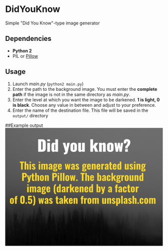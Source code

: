 # DidYouKnow
Simple "Did You Know"-type image generator

## Dependencies
- **Python 2**
- PIL or [Pillow](https://pillow.readthedocs.org/en/latest/installation.html)

## Usage
1. Launch *main.py*  (`python2 main.py`)
2. Enter the path to the background image. You must enter the **complete path** if the image is not in the same directory as *main.py*.
3. Enter the level at which you want the image to be darkened. **1 is light, 0 is black**. Choose any value in between and adjust to your preference.
4. Enter the name of the destination file. This file will be saved in the `output/` directory

##Example output
![Example output](https://raw.githubusercontent.com/mrsendova/didyouknow/master/example_output.png)
